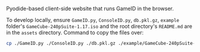 Pyodide-based client-side website that runs GameID in the browser.

To develop locally, ensure `GameID.py`, `ConsoleID.py`, `db.pkl.gz`, `example` folder's `GameCube-240pSuite-1.17.iso` and the root directory's `README.md` are in the `assets` directory. Command to copy the files over:

```bash
cp ./GameID.py ./ConsoleID.py ./db.pkl.gz ./example/GameCube-240pSuite-1.17.iso ./README.md ./website/assets/
```